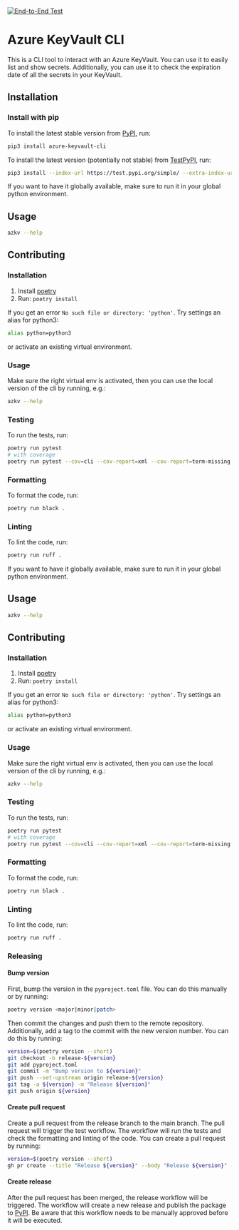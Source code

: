 [![End-to-End Test](https://github.com/mkah91/azure-keyvault-cli/actions/workflows/e2e-test.yaml/badge.svg)](https://github.com/mkah91/azure-keyvault-cli/actions/workflows/e2e-test.yaml)

# Azure KeyVault CLI

This is a CLI tool to interact with an Azure KeyVault. You can use it to easily list and show secrets. Additionally, you can use it to check the expiration date of all the secrets in your KeyVault.

## Installation

### Install with pip
To install the latest stable version from [PyPI](https://pypi.org/project/azure-keyvault-cli/), run:

```sh
pip3 install azure-keyvault-cli
```


To install the latest version (potentially not stable) from [TestPyPI](https://test.pypi.org/project/azure-keyvault-cli/), run:

```sh
pip3 install --index-url https://test.pypi.org/simple/ --extra-index-url https://pypi.org/simple azure-keyvault-cli
```

If you want to have it globally available, make sure to run it in your global python environment.

## Usage

```sh
azkv --help
```

## Contributing

### Installation

1. Install [poetry](https://python-poetry.org/docs/#installation)
2. Run: `poetry install`

If you get an error `No such file or directory: 'python'`. Try settings an alias for python3:

```sh
alias python=python3
```

or activate an existing virtual environment.

### Usage

Make sure the right virtual env is activated, then you can use the local version of the cli by running, e.g.:

```sh
azkv --help
```

### Testing

To run the tests, run:

```sh
poetry run pytest
# with coverage
poetry run pytest --cov=cli --cov-report=xml --cov-report=term-missing
```

### Formatting

To format the code, run:

```sh
poetry run black .
```

### Linting

To lint the code, run:

```sh
poetry run ruff .
```

If you want to have it globally available, make sure to run it in your global python environment.

## Usage

```sh
azkv --help
```

## Contributing

### Installation

1. Install [poetry](https://python-poetry.org/docs/#installation)
2. Run: `poetry install`

If you get an error `No such file or directory: 'python'`. Try settings an alias for python3:

```sh
alias python=python3
```

or activate an existing virtual environment.

### Usage

Make sure the right virtual env is activated, then you can use the local version of the cli by running, e.g.:

```sh
azkv --help
```

### Testing

To run the tests, run:

```sh
poetry run pytest
# with coverage
poetry run pytest --cov=cli --cov-report=xml --cov-report=term-missing
```

### Formatting

To format the code, run:

```sh
poetry run black .
```

### Linting

To lint the code, run:

```sh
poetry run ruff .
```

### Releasing

#### Bump version

First, bump the version in the `pyproject.toml` file. You can do this manually or by running:

```sh
poetry version <major|minor|patch>
```

Then commit the changes and push them to the remote repository. Additionally, add a tag to the commit with the new version number. You can do this by running:

```sh
version=$(poetry version --short)
git checkout -b release-${version}
git add pyproject.toml
git commit -m "Bump version to ${version}"
git push --set-upstream origin release-${version}
git tag -a ${version} -m "Release ${version}"
git push origin ${version}
```

#### Create pull request

Create a pull request from the release branch to the main branch. The pull request will trigger the test workflow. The workflow will run the tests and check the formatting and linting of the code. You can create a pull request by running:

```sh
version=$(poetry version --short)
gh pr create --title "Release ${version}" --body "Release ${version}" --base main --head release-${version}
```

#### Create release

After the pull request has been merged, the release workflow will be triggered. The workflow will create a new release and publish the package to [PyPI](https://test.pypi.org/project/azure-keyvault-cli/). Be aware that this workflow needs to be manually approved before it will be executed.
